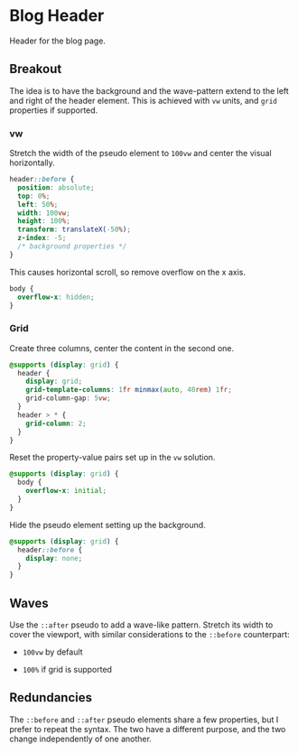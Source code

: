 # Blog Header

Header for the blog page.

## Breakout

The idea is to have the background and the wave-pattern extend to the left and right of the header element. This is achieved with `vw` units, and `grid` properties if supported.

### vw

Stretch the width of the pseudo element to `100vw` and center the visual horizontally.

```css
header::before {
  position: absolute;
  top: 0%;
  left: 50%;
  width: 100vw;
  height: 100%;
  transform: translateX(-50%);
  z-index: -5;
  /* background properties */
}
```

This causes horizontal scroll, so remove overflow on the x axis.

```css
body {
  overflow-x: hidden;
}
```

### Grid

Create three columns, center the content in the second one.

```css
@supports (display: grid) {
  header {
    display: grid;
    grid-template-columns: 1fr minmax(auto, 40rem) 1fr;
    grid-column-gap: 5vw;
  }
  header > * {
    grid-column: 2;
  }
}
```

Reset the property-value pairs set up in the `vw` solution.

```css
@supports (display: grid) {
  body {
    overflow-x: initial;
  }
}
```

Hide the pseudo element setting up the background.

```css
@supports (display: grid) {
  header::before {
    display: none;
  }
}
```

## Waves

Use the `::after` pseudo to add a wave-like pattern. Stretch its width to cover the viewport, with similar considerations to the `::before` counterpart:

- `100vw` by default

- `100%` if grid is supported

## Redundancies

The `::before` and `::after` pseudo elements share a few properties, but I prefer to repeat the syntax. The two have a different purpose, and the two change independently of one another.
